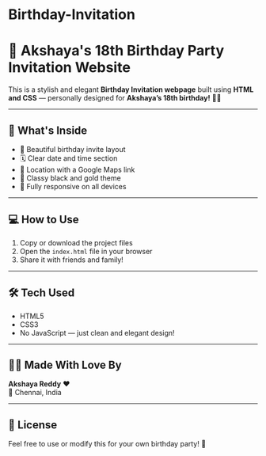 # Birthday-Invitation
# 🎉 Akshaya's 18th Birthday Party Invitation Website

This is a stylish and elegant **Birthday Invitation webpage** built using **HTML and CSS** — personally designed for **Akshaya’s 18th birthday!** 💃✨

---

## 💖 What's Inside

- 🎂 Beautiful birthday invite layout  
- 🗓 Clear date and time section  
- 📍 Location with a Google Maps link  
- 🖤 Classy black and gold theme  
- 📱 Fully responsive on all devices  

---

## 💻 How to Use

1. Copy or download the project files  
2. Open the `index.html` file in your browser  
3. Share it with friends and family!

---

## 🛠 Tech Used

- HTML5  
- CSS3  
- No JavaScript — just clean and elegant design!  

---

## 🙋‍♀️ Made With Love By

**Akshaya Reddy** ❤️  
📍 Chennai, India

---

## 📄 License

Feel free to use or modify this for your own birthday party! 🎁
